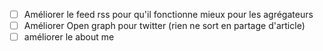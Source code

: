 - [ ] Améliorer le feed rss pour qu'il fonctionne mieux pour les agrégateurs
- [ ] Améliorer Open graph pour twitter (rien ne sort en partage d'article)
- [ ] améliorer le about me
